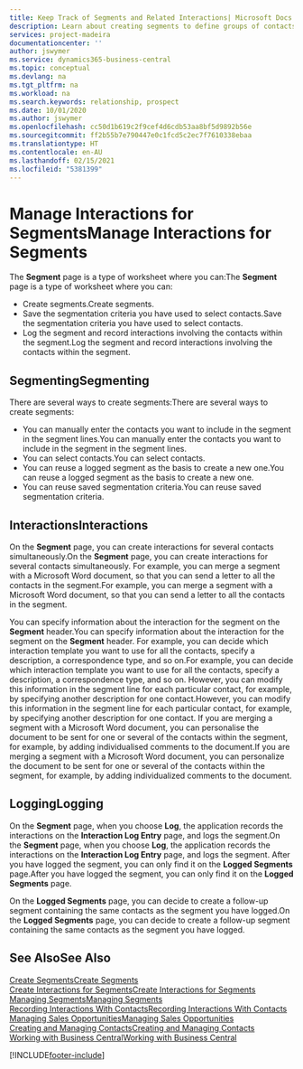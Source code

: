 ```yaml
---
title: Keep Track of Segments and Related Interactions| Microsoft Docs
description: Learn about creating segments to define groups of contacts and specifying interactions for segments.
services: project-madeira
documentationcenter: ''
author: jswymer
ms.service: dynamics365-business-central
ms.topic: conceptual
ms.devlang: na
ms.tgt_pltfrm: na
ms.workload: na
ms.search.keywords: relationship, prospect
ms.date: 10/01/2020
ms.author: jswymer
ms.openlocfilehash: cc50d1b619c2f9cef4d6cdb53aa8bf5d9892b56e
ms.sourcegitcommit: ff2b55b7e790447e0c1fcd5c2ec7f7610338ebaa
ms.translationtype: HT
ms.contentlocale: en-AU
ms.lasthandoff: 02/15/2021
ms.locfileid: "5381399"
---
```

# <a name="manage-interactions-for-segments"></a><span data-ttu-id="a65bf-103">Manage Interactions for Segments</span><span class="sxs-lookup"><span data-stu-id="a65bf-103">Manage Interactions for Segments</span></span>
<span data-ttu-id="a65bf-104">The **Segment** page is a type of worksheet where you can:</span><span class="sxs-lookup"><span data-stu-id="a65bf-104">The **Segment** page is a type of worksheet where you can:</span></span>

* <span data-ttu-id="a65bf-105">Create segments.</span><span class="sxs-lookup"><span data-stu-id="a65bf-105">Create segments.</span></span>
* <span data-ttu-id="a65bf-106">Save the segmentation criteria you have used to select contacts.</span><span class="sxs-lookup"><span data-stu-id="a65bf-106">Save the segmentation criteria you have used to select contacts.</span></span>
* <span data-ttu-id="a65bf-107">Log the segment and record interactions involving the contacts within the segment.</span><span class="sxs-lookup"><span data-stu-id="a65bf-107">Log the segment and record interactions involving the contacts within the segment.</span></span>

## <a name="segmenting"></a><span data-ttu-id="a65bf-108">Segmenting</span><span class="sxs-lookup"><span data-stu-id="a65bf-108">Segmenting</span></span>
<span data-ttu-id="a65bf-109">There are several ways to create segments:</span><span class="sxs-lookup"><span data-stu-id="a65bf-109">There are several ways to create segments:</span></span>

* <span data-ttu-id="a65bf-110">You can manually enter the contacts you want to include in the segment in the segment lines.</span><span class="sxs-lookup"><span data-stu-id="a65bf-110">You can manually enter the contacts you want to include in the segment in the segment lines.</span></span>
* <span data-ttu-id="a65bf-111">You can select contacts.</span><span class="sxs-lookup"><span data-stu-id="a65bf-111">You can select contacts.</span></span>
* <span data-ttu-id="a65bf-112">You can reuse a logged segment as the basis to create a new one.</span><span class="sxs-lookup"><span data-stu-id="a65bf-112">You can reuse a logged segment as the basis to create a new one.</span></span>
* <span data-ttu-id="a65bf-113">You can reuse saved segmentation criteria.</span><span class="sxs-lookup"><span data-stu-id="a65bf-113">You can reuse saved segmentation criteria.</span></span>

## <a name="interactions"></a><span data-ttu-id="a65bf-114">Interactions</span><span class="sxs-lookup"><span data-stu-id="a65bf-114">Interactions</span></span>
<span data-ttu-id="a65bf-115">On the **Segment** page, you can create interactions for several contacts simultaneously.</span><span class="sxs-lookup"><span data-stu-id="a65bf-115">On the **Segment** page, you can create interactions for several contacts simultaneously.</span></span> <span data-ttu-id="a65bf-116">For example, you can merge a segment with a Microsoft Word document, so that you can send a letter to all the contacts in the segment.</span><span class="sxs-lookup"><span data-stu-id="a65bf-116">For example, you can merge a segment with a Microsoft Word document, so that you can send a letter to all the contacts in the segment.</span></span>

<span data-ttu-id="a65bf-117">You can specify information about the interaction for the segment on the **Segment** header.</span><span class="sxs-lookup"><span data-stu-id="a65bf-117">You can specify information about the interaction for the segment on the **Segment** header.</span></span> <span data-ttu-id="a65bf-118">For example, you can decide which interaction template you want to use for all the contacts, specify a description, a correspondence type, and so on.</span><span class="sxs-lookup"><span data-stu-id="a65bf-118">For example, you can decide which interaction template you want to use for all the contacts, specify a description, a correspondence type, and so on.</span></span> <span data-ttu-id="a65bf-119">However, you can modify this information in the segment line for each particular contact, for example, by specifying another description for one contact.</span><span class="sxs-lookup"><span data-stu-id="a65bf-119">However, you can modify this information in the segment line for each particular contact, for example, by specifying another description for one contact.</span></span> <span data-ttu-id="a65bf-120">If you are merging a segment with a Microsoft Word document, you can personalise the document to be sent for one or several of the contacts within the segment, for example, by adding individualised comments to the document.</span><span class="sxs-lookup"><span data-stu-id="a65bf-120">If you are merging a segment with a Microsoft Word document, you can personalize the document to be sent for one or several of the contacts within the segment, for example, by adding individualized comments to the document.</span></span>

## <a name="logging"></a><span data-ttu-id="a65bf-121">Logging</span><span class="sxs-lookup"><span data-stu-id="a65bf-121">Logging</span></span>
<span data-ttu-id="a65bf-122">On the **Segment** page, when you choose **Log**, the application records the interactions on the **Interaction Log Entry** page, and logs the segment.</span><span class="sxs-lookup"><span data-stu-id="a65bf-122">On the **Segment** page, when you choose **Log**, the application records the interactions on the **Interaction Log Entry** page, and logs the segment.</span></span> <span data-ttu-id="a65bf-123">After you have logged the segment, you can only find it on the **Logged Segments** page.</span><span class="sxs-lookup"><span data-stu-id="a65bf-123">After you have logged the segment, you can only find it on the **Logged Segments** page.</span></span>

<span data-ttu-id="a65bf-124">On the **Logged Segments** page, you can decide to create a follow-up segment containing the same contacts as the segment you have logged.</span><span class="sxs-lookup"><span data-stu-id="a65bf-124">On the **Logged Segments** page, you can decide to create a follow-up segment containing the same contacts as the segment you have logged.</span></span>

## <a name="see-also"></a><span data-ttu-id="a65bf-125">See Also</span><span class="sxs-lookup"><span data-stu-id="a65bf-125">See Also</span></span>
[<span data-ttu-id="a65bf-126">Create Segments</span><span class="sxs-lookup"><span data-stu-id="a65bf-126">Create Segments</span></span>](marketing-how-create-segment.md)  
[<span data-ttu-id="a65bf-127">Create Interactions for Segments</span><span class="sxs-lookup"><span data-stu-id="a65bf-127">Create Interactions for Segments</span></span>](marketing-how-create-interactions.md)  
[<span data-ttu-id="a65bf-128">Managing Segments</span><span class="sxs-lookup"><span data-stu-id="a65bf-128">Managing Segments</span></span>](marketing-segments.md)  
[<span data-ttu-id="a65bf-129">Recording Interactions With Contacts</span><span class="sxs-lookup"><span data-stu-id="a65bf-129">Recording Interactions With Contacts</span></span>](marketing-interactions.md)  
[<span data-ttu-id="a65bf-130">Managing Sales Opportunities</span><span class="sxs-lookup"><span data-stu-id="a65bf-130">Managing Sales Opportunities</span></span>](marketing-manage-sales-opportunities.md)  
[<span data-ttu-id="a65bf-131">Creating and Managing Contacts</span><span class="sxs-lookup"><span data-stu-id="a65bf-131">Creating and Managing Contacts</span></span>](marketing-contacts.md)  
[<span data-ttu-id="a65bf-132">Working with Business Central</span><span class="sxs-lookup"><span data-stu-id="a65bf-132">Working with Business Central</span></span>](ui-work-product.md)


[!INCLUDE[footer-include](includes/footer-banner.md)]